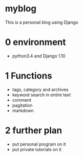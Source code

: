 # myblog
This is a personal blog using Django

# 0 environment
- python3.4 and Django 1.10

# 1 Functions
- tags, category and archives
- keyword search in entire text
- comment 
- pagitation
- markdown

# 2 further plan
- put personal program on it
- put private tutorials on it
